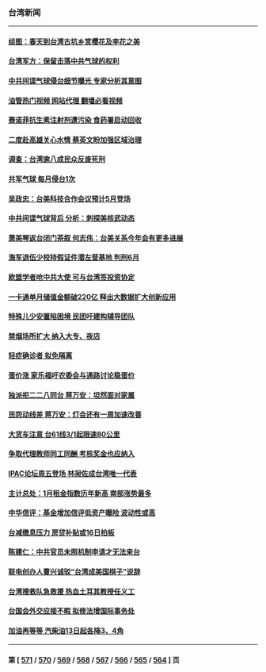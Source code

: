 ### 台湾新闻
---
#### [组图：春天到台湾古坑乡赏樱花及李花之美](../../pages/ncid1349361/n13929006.md?02141245) 
#### [台湾军方：保留击落中共气球的权利](../../pages/ncid1349361/n13929055.md?02141245) 
#### [中共间谍气球侵台细节曝光 专家分析其意图](../../pages/ncid1349361/n13928906.md?02141245) 
#### [油管热门视频 网站代理 翻墙必看视频](http://138.2.39.72:81/youtube.html?epic-marker?02141245)
#### [赛诺菲抗生素注射剂遭污染 食药署启动回收](../../pages/ncid1349361/n13929017.md?02141245) 
#### [二度赴高雄关心水情 蔡英文盼加强区域治理](../../pages/ncid1349361/n13929018.md?02141245) 
#### [调查：台湾逾八成民众反废死刑](../../pages/ncid1349361/n13929013.md?02141245) 
#### [共军气球 每月侵台1次](../../pages/ncid1349361/n13929004.md?02141245) 
#### [吴政忠：台美科技合作会议预计5月登场](../../pages/ncid1349361/n13928924.md?02141245) 
#### [中共间谍气球背后 分析：刺探美核武动态](../../pages/ncid1349361/n13928641.md?02141245) 
#### [萧美琴返台闭门茶叙 何志伟：台美关系今年会有更多进展](../../pages/ncid1349361/n13928919.md?02141245) 
#### [海军退伍少校持假证件潜左营基地 判刑6月](../../pages/ncid1349361/n13928968.md?02141245) 
#### [欧盟学者呛中共大使 可与台湾签投资协定](../../pages/ncid1349361/n13928913.md?02141245) 
#### [一卡通单月储值金额破220亿 释出大数据扩大创新应用](../../pages/ncid1349361/n13928959.md?02141245) 
#### [特殊儿少安置陷困境 民团吁建构辅导团队](../../pages/ncid1349361/n13928962.md?02141245) 
#### [禁烟场所扩大 纳入大专、夜店](../../pages/ncid1349361/n13928964.md?02141245) 
#### [轻症确诊者 拟免隔离](../../pages/ncid1349361/n13928957.md?02141245) 
#### [蛋价涨 家乐福吁农委会与通路讨论稳蛋价](../../pages/ncid1349361/n13928965.md?02141245) 
#### [独派拒二二八同台 蒋万安：坦然面对家属](../../pages/ncid1349361/n13928975.md?02141245) 
#### [民怨动线差 蒋万安：灯会还有一周加速改善](../../pages/ncid1349361/n13928974.md?02141245) 
#### [大货车注意 台61线3/1起限速80公里](../../pages/ncid1349361/n13928970.md?02141245) 
#### [争取代理教师同工同酬 考核奖金也应纳入](../../pages/ncid1349361/n13928967.md?02141245) 
#### [IPAC论坛周五登场 林昶佐成台湾唯一代表](../../pages/ncid1349361/n13928928.md?02141245) 
#### [主计总处：1月租金指数历年新高 南部涨势最多](../../pages/ncid1349361/n13928938.md?02141245) 
#### [中华信评：基金增加信评低资产曝险 波动性或高](../../pages/ncid1349361/n13928937.md?02141245) 
#### [台减缴息压力 房贷补贴或16日拍板](../../pages/ncid1349361/n13928900.md?02141245) 
#### [陈建仁：中共官员未照机制申请才无法来台](../../pages/ncid1349361/n13928896.md?02141245) 
#### [联电创办人曹兴诚驳“台湾成美国棋子”说辞](../../pages/ncid1349361/n13927522.md?02141245) 
#### [台湾搜救队急救援 热血土耳其教授任义工](../../pages/ncid1349361/n13928199.md?02141245) 
#### [台国会外交应接不暇 拟修法增国际事务处](../../pages/ncid1349361/n13928206.md?02141245) 
#### [加油再等等 汽柴油13日起各降3、4角](../../pages/ncid1349361/n13928207.md?02141245) 

---
#### 第 [ [571](./571.md?02141245) / [570](./570.md?02141245) / [569](./569.md?02141245) / [568](./568.md?02141245) / [567](./567.md?02141245) / [566](./566.md?02141245) / [565](./565.md?02141245) / [564](./564.md?02141245) ] 页
